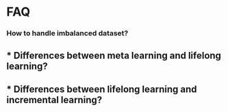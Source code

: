 # FAQ

### How to handle imbalanced dataset?

### 

## * Differences between meta learning and lifelong learning?

## * Differences between lifelong learning and incremental learning?

